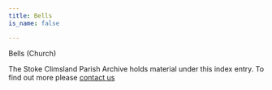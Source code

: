 ```yaml
---
title: Bells
is_name: false

---
```


Bells (Church)


The Stoke Climsland Parish Archive holds material under this index entry. To find out more please [contact us](/contact/)
